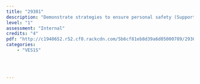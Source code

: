```yaml
---
title: "29301"
description: "Demonstrate strategies to ensure personal safety (Supported Learning)"
level: "1"
assessment: "Internal"
credits: "4"
pdf: "http://c1940652.r52.cf0.rackcdn.com/5b6cf81eb8d39a6d05000789/29301.pdf"
categories:
    - "VES1S"
    
    
    
    
---
```

